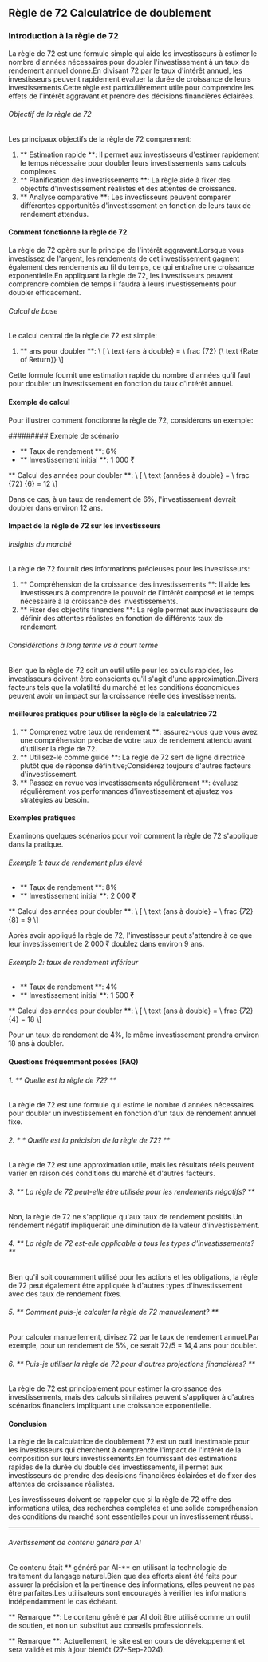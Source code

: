 ## Règle de 72 Calculatrice de doublement

### Introduction à la règle de 72
La règle de 72 est une formule simple qui aide les investisseurs à estimer le nombre d'années nécessaires pour doubler l'investissement à un taux de rendement annuel donné.En divisant 72 par le taux d'intérêt annuel, les investisseurs peuvent rapidement évaluer la durée de croissance de leurs investissements.Cette règle est particulièrement utile pour comprendre les effets de l'intérêt aggravant et prendre des décisions financières éclairées.

###### Objectif de la règle de 72
Les principaux objectifs de la règle de 72 comprennent:

1. ** Estimation rapide **: Il permet aux investisseurs d'estimer rapidement le temps nécessaire pour doubler leurs investissements sans calculs complexes.
2. ** Planification des investissements **: La règle aide à fixer des objectifs d'investissement réalistes et des attentes de croissance.
3. ** Analyse comparative **: Les investisseurs peuvent comparer différentes opportunités d'investissement en fonction de leurs taux de rendement attendus.

#### Comment fonctionne la règle de 72
La règle de 72 opère sur le principe de l'intérêt aggravant.Lorsque vous investissez de l'argent, les rendements de cet investissement gagnent également des rendements au fil du temps, ce qui entraîne une croissance exponentielle.En appliquant la règle de 72, les investisseurs peuvent comprendre combien de temps il faudra à leurs investissements pour doubler efficacement.

###### Calcul de base
Le calcul central de la règle de 72 est simple:

1. ** ans pour doubler **:
\\ [
\\ text {ans à double} = \\ frac {72} {\\ text {Rate of Return}}
\\]

Cette formule fournit une estimation rapide du nombre d'années qu'il faut pour doubler un investissement en fonction du taux d'intérêt annuel.

#### Exemple de calcul
Pour illustrer comment fonctionne la règle de 72, considérons un exemple:

######### Exemple de scénario
- ** Taux de rendement **: 6%
- ** Investissement initial **: 1 000 ₹

** Calcul des années pour doubler **:
\\ [
\\ text {années à double} = \\ frac {72} {6} = 12
\\]

Dans ce cas, à un taux de rendement de 6%, l'investissement devrait doubler dans environ 12 ans.

#### Impact de la règle de 72 sur les investisseurs
###### Insights du marché
La règle de 72 fournit des informations précieuses pour les investisseurs:

1. ** Compréhension de la croissance des investissements **: Il aide les investisseurs à comprendre le pouvoir de l'intérêt composé et le temps nécessaire à la croissance des investissements.
2. ** Fixer des objectifs financiers **: La règle permet aux investisseurs de définir des attentes réalistes en fonction de différents taux de rendement.

###### Considérations à long terme vs à court terme
Bien que la règle de 72 soit un outil utile pour les calculs rapides, les investisseurs doivent être conscients qu'il s'agit d'une approximation.Divers facteurs tels que la volatilité du marché et les conditions économiques peuvent avoir un impact sur la croissance réelle des investissements.

#### meilleures pratiques pour utiliser la règle de la calculatrice 72
1. ** Comprenez votre taux de rendement **: assurez-vous que vous avez une compréhension précise de votre taux de rendement attendu avant d'utiliser la règle de 72.
2. ** Utilisez-le comme guide **: La règle de 72 sert de ligne directrice plutôt que de réponse définitive;Considérez toujours d'autres facteurs d'investissement.
3. ** Passez en revue vos investissements régulièrement **: évaluez régulièrement vos performances d'investissement et ajustez vos stratégies au besoin.

#### Exemples pratiques
Examinons quelques scénarios pour voir comment la règle de 72 s'applique dans la pratique.

###### Exemple 1: taux de rendement plus élevé
- ** Taux de rendement **: 8%
- ** Investissement initial **: 2 000 ₹

** Calcul des années pour doubler **:
\\ [
\\ text {ans à double} = \\ frac {72} {8} = 9
\\]

Après avoir appliqué la règle de 72, l'investisseur peut s'attendre à ce que leur investissement de 2 000 ₹ doublez dans environ 9 ans.

###### Exemple 2: taux de rendement inférieur
- ** Taux de rendement **: 4%
- ** Investissement initial **: 1 500 ₹

** Calcul des années pour doubler **:
\\ [
\\ text {ans à double} = \\ frac {72} {4} = 18
\\]

Pour un taux de rendement de 4%, le même investissement prendra environ 18 ans à doubler.

#### Questions fréquemment posées (FAQ)

###### 1. ** Quelle est la règle de 72? **
La règle de 72 est une formule qui estime le nombre d'années nécessaires pour doubler un investissement en fonction d'un taux de rendement annuel fixe.

###### 2. * * Quelle est la précision de la règle de 72? **
La règle de 72 est une approximation utile, mais les résultats réels peuvent varier en raison des conditions du marché et d'autres facteurs.

###### 3. ** La règle de 72 peut-elle être utilisée pour les rendements négatifs? **
Non, la règle de 72 ne s'applique qu'aux taux de rendement positifs.Un rendement négatif impliquerait une diminution de la valeur d'investissement.

###### 4. ** La règle de 72 est-elle applicable à tous les types d'investissements? **
Bien qu'il soit couramment utilisé pour les actions et les obligations, la règle de 72 peut également être appliquée à d'autres types d'investissement avec des taux de rendement fixes.

###### 5. ** Comment puis-je calculer la règle de 72 manuellement? **
Pour calculer manuellement, divisez 72 par le taux de rendement annuel.Par exemple, pour un rendement de 5%, ce serait 72/5 = 14,4 ans pour doubler.

###### 6. ** Puis-je utiliser la règle de 72 pour d'autres projections financières? **
La règle de 72 est principalement pour estimer la croissance des investissements, mais des calculs similaires peuvent s'appliquer à d'autres scénarios financiers impliquant une croissance exponentielle.

#### Conclusion
La règle de la calculatrice de doublement 72 est un outil inestimable pour les investisseurs qui cherchent à comprendre l'impact de l'intérêt de la composition sur leurs investissements.En fournissant des estimations rapides de la durée du double des investissements, il permet aux investisseurs de prendre des décisions financières éclairées et de fixer des attentes de croissance réalistes.

Les investisseurs doivent se rappeler que si la règle de 72 offre des informations utiles, des recherches complètes et une solide compréhension des conditions du marché sont essentielles pour un investissement réussi.

---

###### Avertissement de contenu généré par AI
Ce contenu était ** généré par AI-** en utilisant la technologie de traitement du langage naturel.Bien que des efforts aient été faits pour assurer la précision et la pertinence des informations, elles peuvent ne pas être parfaites.Les utilisateurs sont encouragés à vérifier les informations indépendamment le cas échéant.

** Remarque **: Le contenu généré par AI doit être utilisé comme un outil de soutien, et non un substitut aux conseils professionnels.

** Remarque **: Actuellement, le site est en cours de développement et sera validé et mis à jour bientôt (27-Sep-2024).